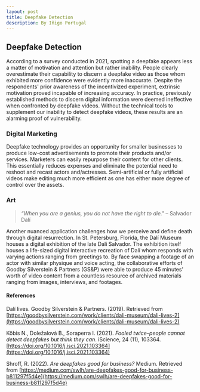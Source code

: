 ```yaml
---
layout: post
title: Deepfake Detection
description: By Iñigo Portugal
---
```


## Deepfake Detection
 
According to a survey conducted in 2021, spotting a deepfake appears less a matter of motivation and attention but rather inability. People clearly overestimate their capability to discern a deepfake video as those whom exhibited more confidence were evidently more inaccurate. Despite the respondents' prior awareness of the incentivized experiment, extrinsic motivation proved incapable of increasing accuracy. In practice, previously established methods to discern digital information were deemed ineffective when confronted by deepfake videos. Without the technical tools to supplement our inability to detect deepfake videos, these results are an alarming proof of vulnerability.
 
### Digital Marketing
 
Deepfake technology provides an opportunity for smaller businesses to produce low-cost advertisements to promote their products and/or services. Marketers can easily repurpose their content for other clients. This essentially reduces expenses and eliminate the potential need to reshoot and recast actors and/actresses. Semi-artificial or fully artificial videos make editing much more efficient as one has either more degree of control over the assets.
 
### Art
 
> _“When you are a genius, you do not have the right to die."_
– Salvador Dalí
 
Another nuanced application challenges how we perceive and define death through digital resurrection. In St. Petersburg, Florida, the Dalí Museum houses a digital exhibition of the late Dali Salvador. The exhibition itself houses a life-sized digital interactive recreation of Dalí whom responds with varying actions ranging from greetings to. By face swapping a footage of an actor with similar physique and voice acting, the collaborative efforts of Goodby Silverstein & Partners (GS&P) were able to produce 45 minutes' worth of video content from a countless resource of archived materials ranging from images, interviews, and footages.

#### References

Dalí lives. Goodby Silverstein & Partners. (2019). Retrieved from [https://goodbysilverstein.com/work/clients/dali-museum/dali-lives-2](https://goodbysilverstein.com/work/clients/dali-museum/dali-lives-2)

Köbis N., Doležalová B., Soraperra I. (2021). _Fooled twice–people cannot detect deepfakes but think they can_. iScience, 24 (11), 103364. [https://doi.org/10.1016/j.isci.2021.103364](https://doi.org/10.1016/j.isci.2021.103364)
 
Shroff, R. (2022). _Are deepfakes good for business?_ Medium. Retrieved from [https://medium.com/swlh/are-deepfakes-good-for-business-b811297f5d4e](https://medium.com/swlh/are-deepfakes-good-for-business-b811297f5d4e)
